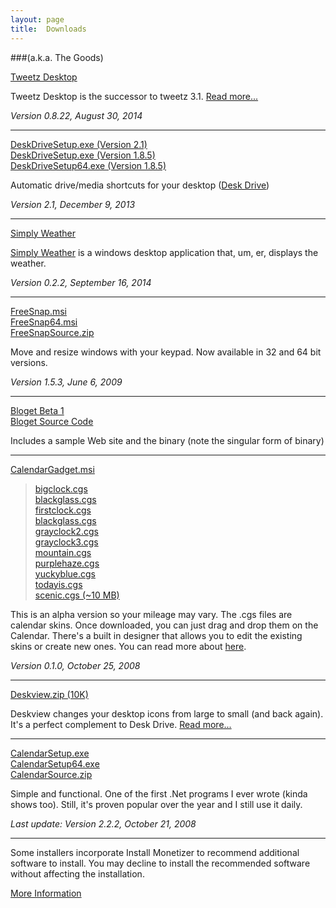 ```yaml
---
layout: page
title:  Downloads
---
```

###(a.k.a. The Goods)

[Tweetz Desktop](/download/tweetzsetup.exe)

Tweetz Desktop is the successor to tweetz 3.1. [Read more...](/tweetz)

_Version 0.8.22, August 30, 2014_

--------------------------------------

[DeskDriveSetup.exe (Version 2.1)](/download/DeskDriveSetup.exe)  
[DeskDriveSetup.exe (Version 1.8.5)](/download/DeskDriveSetup185.exe)  
[DeskDriveSetup64.exe (Version 1.8.5)](/download/DeskDriveSetup64.exe)  

Automatic drive/media shortcuts for your desktop ([Desk Drive](/deskdrive))

_Version 2.1, December 9, 2013_

--------------------------------------

[Simply Weather](/download/simplyweathersetup.exe) 

[Simply Weather](/simplyweather) is a windows desktop application that, um, er, displays the weather.
 
_Version 0.2.2, September 16, 2014_

--------------------------------------

[FreeSnap.msi](/download/FreeSnap.msi)  
[FreeSnap64.msi](/download/FreeSnap64.msi)  
[FreeSnapSource.zip](/download/FreeSnapSource.zip) 

Move and resize windows with your keypad. Now available in 32 and 64 bit versions.

_Version 1.5.3, June 6, 2009_

--------------------------------------

[Bloget Beta 1](/download/bloget.zip)  
[Bloget Source Code](/download/Bloget_Source_Beta_1.zip)

Includes a sample Web site and the binary (note the singular form of binary)

--------------------------------------

[CalendarGadget.msi](/download/CalendarGadget.msi)  
> [bigclock.cgs](/download/cg/bigclock.cgs)  
> [blackglass.cgs](/download/cg/blackglass.cgs)  
> [firstclock.cgs](/download/cg/firstclock.cgs)  
> [blackglass.cgs](/download/cg/blackglass.cgs)  
> [grayclock2.cgs](/download/cg/grayclock2.cgs)  
> [grayclock3.cgs](/download/cg/grayclock3.cgs)  
> [mountain.cgs](/download/cg/mountain.cgs)  
> [purplehaze.cgs](/download/cg/purplehaze.cgs)  
> [yuckyblue.cgs](/download/cg/yuckyblue.cgs)  
> [todayis.cgs](/download/cg/todayis.cgs)  
> [scenic.cgs (~10 MB)](/download/cg/scenic.cgs)  

This is an alpha version so your mileage may vary. The .cgs files are calendar skins. Once downloaded, you can just drag and drop them on the Calendar. 
There's a built in designer that allows you to edit the existing skins or create new ones. You can read more about [here](/blog/post/2008/10/26/calendar-gadget-alpha-released).

_Version 0.1.0, October 25, 2008_

--------------------------------------

[Deskview.zip (10K)](/download/Deskview.zip)

Deskview changes your desktop icons from large to small (and back again). It's a perfect complement to Desk Drive.
[Read more...](/blog/post/2008/08/13/deskview-changes-your-desktop-icons-from-large-to-small)

--------------------------------------

[CalendarSetup.exe](/download/CalendarSetup.exe)  
[CalendarSetup64.exe](/download/CalendarSetup64.exe)  
[CalendarSource.zip](/download/CalendarSource.zip)

Simple and functional. One of the first .Net programs I ever wrote (kinda shows too).
Still, it's proven popular over the year and I still use it daily.

_Last update: Version 2.2.2, October 21, 2008_

--------------------------------------

Some installers incorporate Install Monetizer to recommend additional software to install. 
You may decline to install the recommended software without affecting the installation. 

[More Information](/InstallMonetizer)